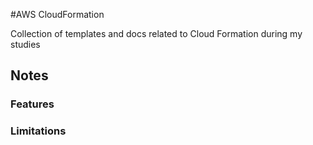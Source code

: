 #AWS CloudFormation

Collection of templates and docs related to Cloud Formation during my studies

## Notes 

### Features

### Limitations


